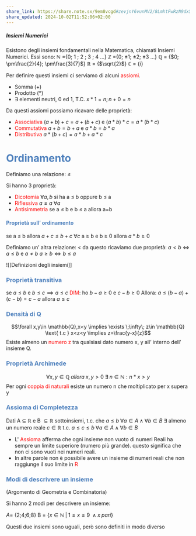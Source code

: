 ```yaml
---
share_link: https://share.note.sx/9em8vcgd#zevjnY6vunMV2/8LmhtFwRzN9dx50qoua4RhY9t5kqc
share_updated: 2024-10-02T11:52:06+02:00
---
```

##### Insiemi Numerici
Esistono degli insiemi fondamentali nella Matematica, chiamati Insiemi Numerici.
Essi sono:
ℕ ={0; 1 ; 2 ; 3 ; 4 ...}
ℤ ={0; ±1; ±2; ±3 ...}
ℚ = {$0; \pm\frac{2}{4}; \pm\frac{3}{7}$}
ℝ = {$\sqrt{2}$}
ℂ = {$i$}

Per definire questi insiemi ci serviamo di alcuni <font color="#ff0000">assiomi</font>.
- Somma (+)
- Prodotto ($*$)
- $\exists$ elementi neutri, 0 ed 1, T.C. $x*1 = n; n + 0 = n$

Da questi assiomi possiamo ricavare delle proprietà:
- <font color="#ff0000">Associativa</font> $(a+b)+c = a + (b+c)$ e $(a*b)*c = a*(b*c)$
- <font color="#ff0000">Commutativa</font> $a+b = b+a$ e $a*b = b*a$
- <font color="#ff0000">Distributiva</font> $a*(b+c) = a*b + a*c$

# <font color="#4f81bd">Ordinamento</font>
Definiamo una relazione: ≤

Si hanno 3 proprietà:
- <font color="#ff0000">Dicotomia</font> $\forall a,b$ si ha a ≤ b oppure b ≤ a
- <font color="#ff0000">Riflessiva</font> $a\leq a$ $\forall a$ 
- <font color="#ff0000">Antisimmetria</font> se a ≤ b e b ≤ a allora a=b

#### <font color="#4f81bd">Proprietà sull’ ordinamento</font>
se a ≤ b allora $a+c\leq b+c$ $\forall c$ 
a ≥ b e b ≥ 0 allora $a*b \geq 0$

Definiamo un’ altra relazione: <
da questo ricaviamo due proprietà:
$a<b$ $\iff$ $a\leq b$ e $a\neq b$
$a\geq b \iff b\leq a$


![[Definizioni degli insiemi]]

### <font color="#4f81bd">Proprietà transitiva</font>
se $a\leq b$ e $b\leq c \implies a\leq c$ 
<font color="#ff0000">DIM</font>: ho $b-a\geq 0$ e $c-b \geq 0$
Allora: $a\leq (b-a) + (c-b) = c-a$ allora $a≤c$

### <font color="#4f81bd">Densità di Q</font>

$$\forall x,y\in \mathbb{Q},x<y \implies \exists \;\infty\; z\in \mathbb{Q} \text{ t.c } x<z<y \implies z=\frac{y-x}{z}$$
Esiste almeno un <font color="#ff0000">numero z</font> tra qualsiasi dato numero x, y all’ interno dell’ insieme Q.

### <font color="#4f81bd">Proprietà Archimede</font> 
$$\forall x,y\in\mathbb{Q}\;allora \;x,y>0 \;\exists \;n\in\mathbb{N}:n*x>y$$
Per ogni <font color="#ff0000">coppia di naturali</font> esiste un numero n che moltiplicato per x supera y

### <font color="#4f81bd">Assioma di Completezza</font>

Dati A $\subseteq$ $\mathbb{R}$ e B $\subseteq \mathbb{R}$ sottoinsiemi,
t.c. che $a\leq b\; \forall a \in A \; \land \; \forall b \in B$
$\exists$ almeno un numero reale $c\in \mathbb{R} \text{ t.c. } a\leq c\leq b \; \forall a\in A \; \land \; \forall b\in B$
- L' <font color="#ff0000">Assioma</font> afferma che ogni insieme non vuoto di numeri Reali ha sempre un limite superiore (numero più grande). questo significa che non ci sono vuoti nei numeri reali.
- In altre parole non è possibile avere un insieme di numeri reali che non raggiunge il suo limite in <font color="#ff0000">R</font>


### <font color="#4f81bd"> Modi di descrivere un insieme</font>
(Argomento di Geometria e Combinatoria)


Si hanno 2  modi per descrivere un insieme:

$A=$ {2;4;6;8}
B = {$x\in\mathbb{N} \;| \;1\leq x\leq 9 \; \land x \; pari$}

Questi due insiemi sono uguali, però sono definiti in modo diverso
